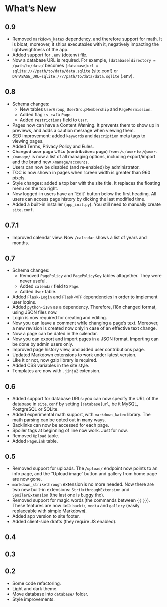 # What’s New

## 0.9

+ Removed `markdown_katex` dependency, and therefore support for math.
  It is bloat; moreover, it ships executables with it, negatively impacting the lightweightness of the app.
+ Added support for `.env` (dotenv) file.
+ Now a database URL is required. For example, `[database]directory = /path/to/data/` becomes 
  `[database]url = sqlite:////path/to/data/data.sqlite` (site.conf) or 
  `DATABASE_URL=sqlite:////path/to/data/data.sqlite` (.env).

## 0.8

+ Schema changes:
  + New tables `UserGroup`, `UserGroupMembership` and `PagePermission`.
  + Added flag `is_cw` to `Page`.
  + Added `restrictions` field to `User`.
+ Pages now can have a Content Warning. It prevents them to show up in previews, and adds a
  caution message when viewing them.
+ SEO improvement: added `keywords` and `description` meta tags to viewing pages.
+ Added Terms, Privacy Policy and Rules.
+ Changed user page URLs (contributions page) from `/u/user` to `/@user`.
+ `/manage/` is now a list of all managing options, including export/import and the brand new 
  `/manage/accounts`.
+ Users can now be disabled (and re-enabled) by administrator.
+ TOC is now shown in pages when screen width is greater than 960 pixels.
+ Style changes: added a top bar with the site title. It replaces the floating menu on the top right.
+ Now logged-in users have an “Edit” button below the first heading. All users can access page history
  by clicking the last modified time.
+ Added a built-in installer (`app_init.py`). You still need to manually create `site.conf`.

## 0.7.1

+ Improved calendar view. Now `/calendar` shows a list of years and months.

## 0.7

+ Schema changes:
  + Removed `PagePolicy` and `PagePolicyKey` tables altogether. They were never useful.
  + Added `calendar` field to `Page`.
  + Added `User` table.
+ Added `Flask-Login` and `Flask-WTF` dependencies in order to implement user logins.
+ Added `python-i18n` as a dependency.  Therefore, i18n changed format, using JSON files now.
+ Login is now required for creating and editing.
+ Now you can leave a comment while changing a page’s text. Moreover, a new revision is created now
  only in case of an effective text change.
+ Now a page can be dated in the calendar.
+ Now you can export and import pages in a JSON format. Importing can be done by admin users only.
+ Improved page history view, and added user contributions page.
+ Updated Markdown extensions to work under latest version.
+ Like it or not, now gzip library is required.
+ Added CSS variables in the site style.
+ Templates are now with `.jinja2` extension.

## 0.6

+ Added support for database URLs: you can now specify the URL of the database
  in `site.conf` by setting `[database]url`, be it MySQL, PostgreSQL or SQLite.
+ Added experimental math support, with `markdown_katex` library. The math
  parsing can be opted out in many ways.
+ Backlinks can now be accessed for each page.
+ Spoiler tags at beginning of line now work. Just for now.
+ Removed `Upload` table.
+ Added `PageLink` table.

## 0.5

+ Removed support for uploads. The `/upload/` endpoint now points to an info
  page, and the “Upload image” button and gallery from home page are now gone.
+ `markdown_strikethrough` extension is no more needed. Now there are two new
  built-in extensions: `StrikethroughExtension` and `SpoilerExtension` (the
  last one is buggy tho).
+ Removed support for magic words (the commands between `{{` `}}`). These
  features are now lost: `backto`, `media` and `gallery` (easily replaceable
  with simple Markdown).
+ Added app version to site footer.
+ Added client-side drafts (they require JS enabled).

## 0.4



## 0.3



## 0.2

+ Some code refactoring.
+ Light and dark theme.
+ Move database into `database/` folder.
+ Style improvements.
